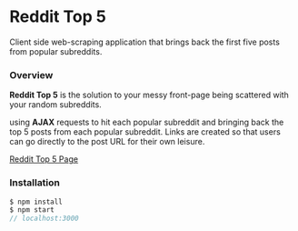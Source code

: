 # Reddit Top 5

Client side web-scraping application that brings back the first five posts from popular subreddits. 

### Overview

__Reddit Top 5__ is the solution to your messy front-page being scattered with your random subreddits.

using __AJAX__ requests to hit each popular subreddit and bringing back the top 5 posts from each popular subreddit. Links are created so that users can go directly to the post URL for their own leisure.

[Reddit Top 5 Page](https://mfdk.github.io/reddit_aggregator/)

### Installation
```javascript
$ npm install
$ npm start
// localhost:3000
```
